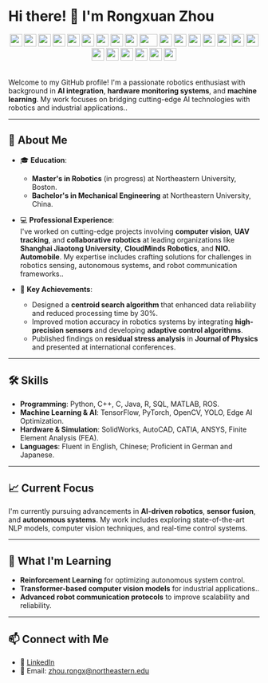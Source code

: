 # Hi there! 👋 I'm Rongxuan Zhou
<div align="center">
    <img src="https://cultofthepartyparrot.com/parrots/hd/githubparrot.gif" width="25" height="25"/>
    <img src="https://cultofthepartyparrot.com/flags/hd/iranparrot.gif" width="25" height="25"/>
    <img src="https://cultofthepartyparrot.com/parrots/asyncparrot.gif" width="25" height="25"/>
    <img src="https://cultofthepartyparrot.com/parrots/hd/60fpsparrot.gif" width="25" height="25"/>
    <img src="https://cultofthepartyparrot.com/parrots/hd/jumpingparrot.gif" width="25" height="25"/>
    <img src="https://cultofthepartyparrot.com/parrots/hd/opensourceparrot.gif" width="25" height="25"/>
    <img src="https://cultofthepartyparrot.com/parrots/hd/dealwithitnowparrot.gif" width="25" height="25"/>
    <img src="https://cultofthepartyparrot.com/parrots/hd/hypnoparrotlight.gif" width="25" height="25"/>
    <img src="https://cultofthepartyparrot.com/parrots/databaseparrot.gif" width="25" height="25"/>
    <img src="https://cultofthepartyparrot.com/parrots/fixparrot.gif" width="36" height="25"/>
    <img src="https://cultofthepartyparrot.com/parrots/hd/laptop_parrot.gif" width="25" height="25"/>
    <img src="https://cultofthepartyparrot.com/parrots/hd/spinningparrot.gif" width="25" height="25"/>
    <img src="https://cultofthepartyparrot.com/parrots/hd/levitationparrot.gif" width="25" height="25"/>
    <img src="https://cultofthepartyparrot.com/parrots/hd/meldparrot.gif" width="25" height="25"/>
    <img src="https://cultofthepartyparrot.com/parrots/slomoparrot.gif" width="25" height="25"/>
    <img src="https://cultofthepartyparrot.com/parrots/hd/moonwalkingparrot.gif" width="25" height="25"/>
    <img src="https://cultofthepartyparrot.com/parrots/hd/stableparrot.gif" width="25" height="25"/>
    <img src="https://cultofthepartyparrot.com/parrots/hd/scienceparrot.gif" width="25" height="25"/>
    <img src="https://cultofthepartyparrot.com/parrots/hd/pirateparrot.gif" width="25" height="25"/>
    <img src="https://cultofthepartyparrot.com/parrots/hd/footballparrot.gif" width="25" height="25"/>
    <img src="https://cultofthepartyparrot.com/parrots/hd/illuminatiparrot.gif" width="25" height="25"/>
    <img src="https://cultofthepartyparrot.com/parrots/hd/hypnoparrotdark.gif" width="25" height="25"/>
    <img src="https://cultofthepartyparrot.com/parrots/hd/mustacheparrot.gif" width="25" height="25"/>
</div>

<table align="center" width="100%">
<!--     <td align="center">
        <img src="https://github-readme-stats.vercel.app/api?username=TixiaoShan&show_icons=true&hide_title=truelayout=compact&title_color=007bff&text_color=e7e7e7&icon_color=007bff&bg_color=171c28">
          </td> -->
<!--     <td align="center">
      <img src="https://github-readme-streak-stats.herokuapp.com/?user=TixiaoShan&theme=radical">
    </td> -->
  </tr>
</table>

Welcome to my GitHub profile! I'm a passionate robotics enthusiast with background in **AI integration**, **hardware monitoring systems**, and **machine learning**. My work focuses on bridging cutting-edge AI technologies with robotics and industrial applications..

---

## 🚀 **About Me**

- 🎓 **Education**:  
  - **Master's in Robotics** (in progress) at Northeastern University, Boston.  
  - **Bachelor's in Mechanical Engineering** at Northeastern University, China.  

- 💻 **Professional Experience**:  
  I've worked on cutting-edge projects involving **computer vision**, **UAV tracking**, and **collaborative robotics** at leading organizations like **Shanghai Jiaotong University**, **CloudMinds Robotics**, and **NIO. Automobile**. My expertise includes crafting solutions for challenges in robotics sensing, autonomous systems, and robot communication frameworks..

- 🌟 **Key Achievements**:  
  - Designed a **centroid search algorithm** that enhanced data reliability and reduced processing time by 30%.  
  - Improved motion accuracy in robotics systems by integrating **high-precision sensors** and developing **adaptive control algorithms**.  
  - Published findings on **residual stress analysis** in **Journal of Physics** and presented at international conferences.

---

## 🛠️ **Skills**

- **Programming**: Python, C++, C, Java, R, SQL, MATLAB, ROS.  
- **Machine Learning & AI**: TensorFlow, PyTorch, OpenCV, YOLO, Edge AI Optimization.  
- **Hardware & Simulation**: SolidWorks, AutoCAD, CATIA, ANSYS, Finite Element Analysis (FEA).  
- **Languages**: Fluent in English, Chinese; Proficient in German and Japanese.  

---

## 📈 **Current Focus**

I'm currently pursuing advancements in **AI-driven robotics**, **sensor fusion**, and **autonomous systems**. My work includes exploring state-of-the-art NLP models, computer vision techniques, and real-time control systems.

---

## 🌱 **What I'm Learning**

- **Reinforcement Learning** for optimizing autonomous system control.  
- **Transformer-based computer vision models** for industrial applications..  
- **Advanced robot communication protocols** to improve scalability and reliability.

---

## 📫 **Connect with Me**

- 💼 [LinkedIn](https://www.linkedin.com/in/rongxuan-zhou-aa4a8b32a/)  
- 📧 Email: zhou.rongx@northeastern.edu  
